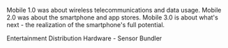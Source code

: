
Mobile 1.0 was about wireless telecommunications and data usage.
Mobile 2.0 was about the smartphone and app stores.
Mobile 3.0 is about what's next - the realization of the smartphone's full potential.

Entertainment 
Distribution 
Hardware - Sensor Bundler

